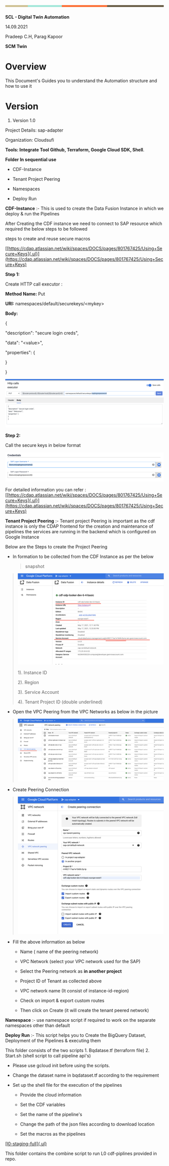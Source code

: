 ## ![horizontal line](.//media/image1.png)

**SCL - Digital Twin Automation**

14.09.2021

Pradeep C.H, Parag Kapoor

**SCM Twin**

# **Overview**

This Document's Guides you to understand the Automation structure and
how to use it

# **Version**

1.  Version 1.0

Project Details: sap-adapter

Organization: Cloudsufi

**Tools: Integrate Tool Github, Terraform, Google Cloud SDK, Shell**.

**Folder In sequential use**

-   CDF-Instance

-   Tenant Project Peering

-   Namespaces

-   Deploy Run

**CDF-Instance** :- This is used to create the Data Fusion Instance in
which we deploy & run the Pipelines

After Creating the CDF instance we need to connect to SAP resource which
required the below steps to be followed

steps to create and reuse secure macros

[[https://cdap.atlassian.net/wiki/spaces/DOCS/pages/801767425/Using+Secure+Keys]{.ul}](https://cdap.atlassian.net/wiki/spaces/DOCS/pages/801767425/Using+Secure+Keys)

**Step 1:**

Create HTTP call executor :

**Method Name:** Put

**URI:** namespaces/default/securekeys/\<mykey>

**Body:**

{

\"description\": \"secure login creds\",

\"data\": \"\<value>\",

\"properties\": {

}

}

![](.//media/image2.png)

**Step 2:**

Call the secure keys in below format

![](.//media/image5.png)

For detailed information you can refer :
[[https://cdap.atlassian.net/wiki/spaces/DOCS/pages/801767425/Using+Secure+Keys]{.ul}](https://cdap.atlassian.net/wiki/spaces/DOCS/pages/801767425/Using+Secure+Keys)

**Tenant Project Peering** :- Tenant project Peering is important as the
cdf instance is only the CDAP frontend for the creation and maintenance
of pipelines the services are running in the backend which is configured
on Google Instance

Below are the Steps to create the Project Peering

-   In formation to be collected from the CDF Instance as per the below
    > snapshot

> ![](.//media/image6.png)
>
> 1). Instance ID
>
> 2). Region
>
> 3). Service Account
>
> 4). Tenant Project ID (double underlined)

-   Open the VPC Peering from the VPC Networks as below in the picture

> ![](.//media/image4.png)

-   Create Peering Connection

> ![](.//media/image3.png)

-   Fill the above information as below

    -   Name ( name of the peering network)

    -   VPC Network (select your VPC network used for the SAP)

    -   Select the Peering network as **in another project**

    -   Project ID of Tenant as collected above

    -   VPC network name (It consist of instance-id-region)

    -   Check on import & export custom routes

    -   Then click on Create (it will create the tenant peered network)

**Namespace** :- use namespace script if required to work on the
separate namespaces other than default

**Deploy Run** :- This script helps you to Create the BigQuery Dataset,
Deployment of the Pipelines & executing them

This folder consists of the two scripts 1. Bqdatase.tf (terraform file)
2. Start.sh (shell script to call pipeline api's)

-   Please use gcloud init before using the scripts.

-   Change the dataset name in bqdataset.tf according to the requirement

-   Set up the shell file for the execution of the pipelines

    -   Provide the cloud information

    -   Set the CDF variables

    -   Set the name of the pipeline's

    -   Change the path of the json files according to download location

    -   Set the macros as the pipelines

[[l0-staging-full]{.ul}](https://github.com/cloudsufi/scl-twin/tree/master/automation/l0-staging-full)

This folder contains the combine script to run L0 cdf-piplines provided
in repo.
